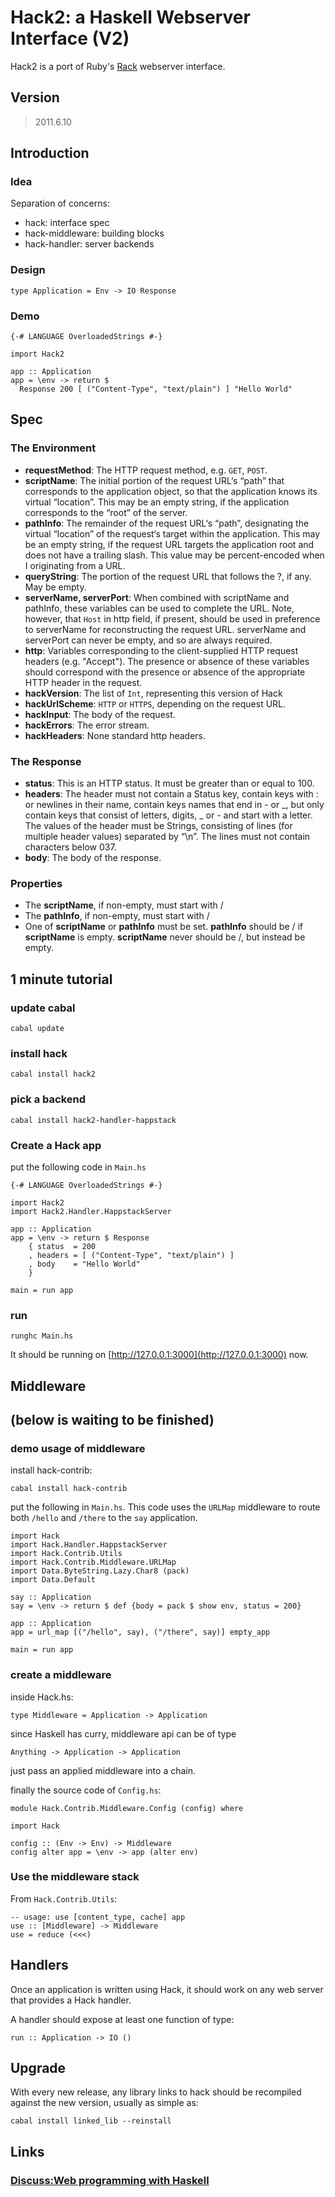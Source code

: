 Hack2: a Haskell Webserver Interface (V2)
========================================

Hack2 is a port of Ruby's [Rack](http://rack.rubyforge.org/) webserver interface.

Version
-------

> 2011.6.10

Introduction
------------

### Idea

Separation of concerns:

* hack: interface spec
* hack-middleware: building blocks
* hack-handler: server backends

### Design

    type Application = Env -> IO Response

### Demo

    {-# LANGUAGE OverloadedStrings #-}

    import Hack2

    app :: Application
    app = \env -> return $
      Response 200 [ ("Content-Type", "text/plain") ] "Hello World"
    

Spec
----

### The Environment

* __requestMethod__: The HTTP request method, e.g. `GET`, `POST`.
* __scriptName__: The initial portion of the request URL‘s “path” that corresponds to the application object, so that the application knows its virtual “location”. This may be an empty string, if the application corresponds to the “root” of the server.
* __pathInfo__: The remainder of the request URL‘s “path”, designating the virtual “location” of the request‘s target within the application. This may be an empty string, if the request URL targets the application root and does not have a trailing slash. This value may be percent-encoded when I originating from a URL.
* __queryString__: The portion of the request URL that follows the ?, if any. May be empty.
* __serverName, serverPort__: When combined with scriptName and pathInfo, these variables can be used to complete the URL. Note, however, that `Host` in http field, if present, should be used in preference to serverName for reconstructing the request URL. serverName and serverPort can never be empty, and so are always required.
* __http__: Variables corresponding to the client-supplied HTTP request headers (e.g. "Accept"). The presence or absence of these variables should correspond with the presence or absence of the appropriate HTTP header in the request. 
* __hackVersion__: The list of `Int`, representing this version of Hack
* __hackUrlScheme__: `HTTP` or `HTTPS`, depending on the request URL. 
* __hackInput__: The body of the request.
* __hackErrors__: The error stream.
* __hackHeaders__: None standard http headers.


### The Response

* __status__: This is an HTTP status. It must be greater than or equal to 100. 
* __headers__: The header must not contain a Status key, contain keys with : or newlines in their name, contain keys names that end in - or _, but only contain keys that consist of letters, digits, _ or - and start with a letter. The values of the header must be Strings, consisting of lines (for multiple header values) separated by “\n”. The lines must not contain characters below 037.
* __body__: The body of the response.

### Properties

* The __scriptName__, if non-empty, must start with /
* The __pathInfo__, if non-empty, must start with /
* One of __scriptName__ or __pathInfo__ must be set. __pathInfo__ should be / if __scriptName__ is empty. __scriptName__ never should be /, but instead be empty.


1 minute tutorial
-----------------

### update cabal

    cabal update
    
### install hack

    cabal install hack2

### pick a backend

    cabal install hack2-handler-happstack

### Create a Hack app

put the following code in `Main.hs`

    {-# LANGUAGE OverloadedStrings #-}

    import Hack2
    import Hack2.Handler.HappstackServer

    app :: Application
    app = \env -> return $ Response 
        { status  = 200
        , headers = [ ("Content-Type", "text/plain") ]
        , body    = "Hello World"
        }

    main = run app


### run

    runghc Main.hs

It should be running on [http://127.0.0.1:3000](http://127.0.0.1:3000) now.

Middleware
-----------

(below is waiting to be finished)
------------------------------------------


### demo usage of middleware

install hack-contrib:

    cabal install hack-contrib

put the following in `Main.hs`. This code uses the `URLMap` middleware to route both `/hello` and `/there` to the `say` application.

    import Hack
    import Hack.Handler.HappstackServer
    import Hack.Contrib.Utils
    import Hack.Contrib.Middleware.URLMap
    import Data.ByteString.Lazy.Char8 (pack)
    import Data.Default
    
    say :: Application
    say = \env -> return $ def {body = pack $ show env, status = 200}

    app :: Application
    app = url_map [("/hello", say), ("/there", say)] empty_app

    main = run app

### create a middleware

inside Hack.hs:

    type Middleware = Application -> Application

since Haskell has curry, middleware api can be of type

    Anything -> Application -> Application

just pass an applied middleware into a chain.

finally the source code of `Config.hs`:

    module Hack.Contrib.Middleware.Config (config) where

    import Hack

    config :: (Env -> Env) -> Middleware
    config alter app = \env -> app (alter env)


### Use the middleware stack

From `Hack.Contrib.Utils`:

    -- usage: use [content_type, cache] app
    use :: [Middleware] -> Middleware
    use = reduce (<<<)

Handlers
--------

Once an application is written using Hack, it should work on any web server that provides a Hack handler.

A handler should expose at least one function of type:

    run :: Application -> IO ()

Upgrade
-------

With every new release, any library links to hack should be recompiled against the new version, usually as simple as:

    cabal install linked_lib --reinstall

Links
-----

### [Discuss:Web programming with Haskell](http://www.haskell.org/mailman/listinfo/web-devel)


